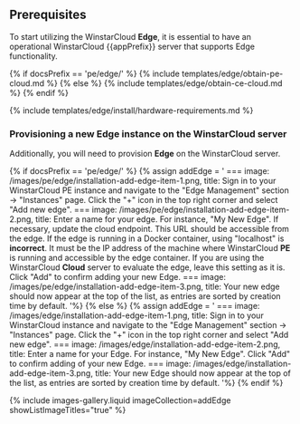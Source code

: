 ## Prerequisites

To start utilizing the WinstarCloud **Edge**, it is essential to have an operational WinstarCloud {{appPrefix}} server that supports Edge functionality.

{% if docsPrefix == 'pe/edge/' %}
{% include templates/edge/obtain-pe-cloud.md %}
{% else %}
{% include templates/edge/obtain-ce-cloud.md %}
{% endif %}

{% include templates/edge/install/hardware-requirements.md %}

### Provisioning a new Edge instance on the WinstarCloud server

Additionally, you will need to provision **Edge** on the WinstarCloud server.

{% if docsPrefix == 'pe/edge/' %}
{% assign addEdge = '
    ===
        image: /images/pe/edge/installation-add-edge-item-1.png,
        title: Sign in to your WinstarCloud PE instance and navigate to the "Edge Management" section -> "Instances" page. Click the "+" icon in the top right corner and select "Add new edge".
    ===
        image: /images/pe/edge/installation-add-edge-item-2.png,
        title: Enter a name for your edge. For instance, "My New Edge". If necessary, update the cloud endpoint. This URL should be accessible from the edge. If the edge is running in a Docker container, using "localhost" is <b>incorrect</b>. It must be the IP address of the machine where WinstarCloud <b>PE</b> is running and accessible by the edge container. If you are using the WinstarCloud <b>Cloud</b> server to evaluate the edge, leave this setting as it is. Click "Add" to confirm adding your new Edge.
    ===
        image: /images/pe/edge/installation-add-edge-item-3.png,
        title: Your new edge should now appear at the top of the list, as entries are sorted by creation time by default.
'%}
{% else %}
{% assign addEdge = '
    ===
        image: /images/edge/installation-add-edge-item-1.png,
        title: Sign in to your WinstarCloud instance and navigate to the "Edge Management" section -> "Instances" page. Click the "+" icon in the top right corner and select "Add new edge".
    ===
        image: /images/edge/installation-add-edge-item-2.png,
        title: Enter a name for your Edge. For instance, "My New Edge". Click "Add" to confirm adding of your new Edge.
    ===
        image: /images/edge/installation-add-edge-item-3.png,
        title: Your new Edge should now appear at the top of the list, as entries are sorted by creation time by default.
'%}
{% endif %}

{% include images-gallery.liquid imageCollection=addEdge showListImageTitles="true" %}